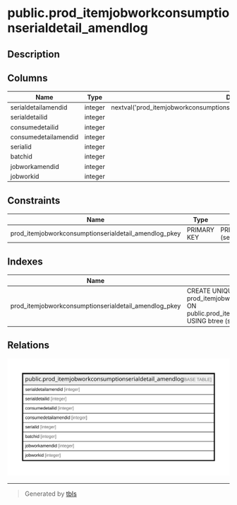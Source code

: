 # public.prod_itemjobworkconsumptionserialdetail_amendlog

## Description

## Columns

| Name | Type | Default | Nullable | Children | Parents | Comment |
| ---- | ---- | ------- | -------- | -------- | ------- | ------- |
| serialdetailamendid | integer | nextval('prod_itemjobworkconsumptionserialdetail_serialdetailamendid_seq'::regclass) | false |  |  |  |
| serialdetailid | integer |  | true |  |  |  |
| consumedetailid | integer |  | true |  |  |  |
| consumedetailamendid | integer |  | true |  |  |  |
| serialid | integer |  | true |  |  |  |
| batchid | integer |  | true |  |  |  |
| jobworkamendid | integer |  | true |  |  |  |
| jobworkid | integer |  | true |  |  |  |

## Constraints

| Name | Type | Definition |
| ---- | ---- | ---------- |
| prod_itemjobworkconsumptionserialdetail_amendlog_pkey | PRIMARY KEY | PRIMARY KEY (serialdetailamendid) |

## Indexes

| Name | Definition |
| ---- | ---------- |
| prod_itemjobworkconsumptionserialdetail_amendlog_pkey | CREATE UNIQUE INDEX prod_itemjobworkconsumptionserialdetail_amendlog_pkey ON public.prod_itemjobworkconsumptionserialdetail_amendlog USING btree (serialdetailamendid) |

## Relations

![er](public.prod_itemjobworkconsumptionserialdetail_amendlog.svg)

---

> Generated by [tbls](https://github.com/k1LoW/tbls)
